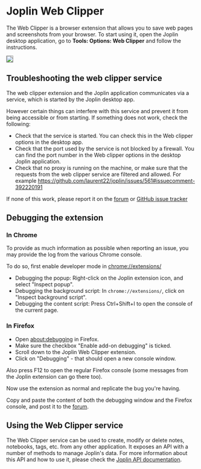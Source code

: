 # Joplin Web Clipper

The Web Clipper is a browser extension that allows you to save web pages and screenshots from your browser. To start using it, open the Joplin desktop application, go to **Tools: Options: Web Clipper** and follow the instructions.

<img src="https://raw.githubusercontent.com/laurent22/joplin/dev/Assets/WebsiteAssets/images/WebExtensionScreenshot.png" style="max-width: 50%; border: 1px solid gray;">

## Troubleshooting the web clipper service

The web clipper extension and the Joplin application communicates via a service, which is started by the Joplin desktop app.

However certain things can interfere with this service and prevent it from being accessible or from starting. If something does not work, check the following:

- Check that the service is started. You can check this in the Web clipper options in the desktop app.
- Check that the port used by the service is not blocked by a firewall. You can find the port number in the Web clipper options in the desktop Joplin application.
- Check that no proxy is running on the machine, or make sure that the requests from the web clipper service are filtered and allowed. For example https://github.com/laurent22/joplin/issues/561#issuecomment-392220191

If none of this work, please report it on the [forum](https://discourse.joplinapp.org/) or [GitHub issue tracker](https://github.com/laurent22/joplin/issues)

## Debugging the extension

### In Chrome

To provide as much information as possible when reporting an issue, you may provide the log from the various Chrome console.

To do so, first enable developer mode in [chrome://extensions/](chrome://extensions/)

- Debugging the popup: Right-click on the Joplin extension icon, and select "Inspect popup".
- Debugging the background script: In `chrome://extensions/`, click on "Inspect background script".
- Debugging the content script: Press Ctrl+Shift+I to open the console of the current page.

### In Firefox

- Open [about:debugging](about:debugging) in Firefox.
- Make sure the checkbox "Enable add-on debugging" is ticked.
- Scroll down to the Joplin Web Clipper extension.
- Click on "Debugging" - that should open a new console window.

Also press F12 to open the regular Firefox console (some messages from the Joplin extension can go there too).

Now use the extension as normal and replicate the bug you're having.

Copy and paste the content of both the debugging window and the Firefox console, and post it to the [forum](https://discourse.joplinapp.org/).

## Using the Web Clipper service

The Web Clipper service can be used to create, modify or delete notes, notebooks, tags, etc. from any other application. It exposes an API with a number of methods to manage Joplin's data. For more information about this API and how to use it, please check the [Joplin API documentation](https://github.com/laurent22/joplin/blob/dev/readme/api/references/rest_api.md).
